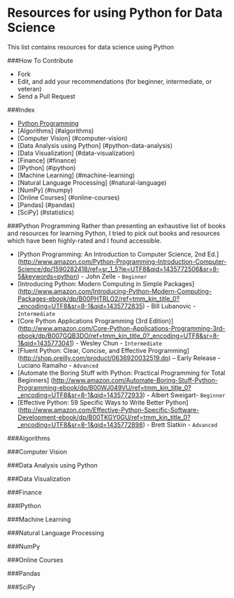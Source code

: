 Resources for using Python for Data Science
======================
This list contains resources for data science using Python

###How To Contribute
- Fork
- Edit, and add your recommendations (for beginner, intermediate, or veteran) 
- Send a Pull Request

###Index
* [Python Programming](#python-programming)
* [Algorithms] (#algorithms)
* [Computer Vision] (#computer-vision)
* [Data Analysis using Python] (#python-data-analysis)
* [Data Visualization] (#data-visualization)
* [Finance] (#finance)
* [IPython] (#ipython)
* [Machine Learning] (#machine-learning)
* [Natural Language Processing] (#natural-language)
* [NumPy] (#numpy)
* [Online Courses] (#online-courses)
* [Pandas] (#pandas)
* [SciPy] (#statistics)

###Python Programming
Rather than presenting an exhaustive list of books and resources for learning Python, I tried 
to pick out books and resources which have been highly-rated and I found accessible.
* [Python Programming: An Introduction to Computer Science, 2nd Ed.] (http://www.amazon.com/Python-Programming-Introduction-Computer-Science/dp/1590282418/ref=sr_1_5?ie=UTF8&qid=1435772506&sr=8-5&keywords=python) - John Zelle - `Beginner`
* [Introducing Python: Modern Computing in Simple Packages] (http://www.amazon.com/Introducing-Python-Modern-Computing-Packages-ebook/dp/B00PHTRLO2/ref=tmm_kin_title_0?_encoding=UTF8&sr=8-1&qid=1435772835) - Bill Lubanovic - `Intermediate`
* [Core Python Applications Programming (3rd Edition)] (http://www.amazon.com/Core-Python-Applications-Programming-3rd-ebook/dp/B007GQB3DO/ref=tmm_kin_title_0?_encoding=UTF8&sr=8-1&qid=1435773041) - Wesley Chun - `Intermediate`
* [Fluent Python: Clear, Concise, and Effective Programming] (http://shop.oreilly.com/product/0636920032519.do) – Early Release - Luciano Ramalho - `Advanced`
* [Automate the Boring Stuff with Python: Practical Programming for Total Beginners] (http://www.amazon.com/Automate-Boring-Stuff-Python-Programming-ebook/dp/B00WJ049VU/ref=tmm_kin_title_0?_encoding=UTF8&sr=8-1&qid=1435772933) - Albert Sweigart- `Beginner`
* [Effective Python: 59 Specific Ways to Write Better Python] (http://www.amazon.com/Effective-Python-Specific-Software-Development-ebook/dp/B00TKGY0GU/ref=tmm_kin_title_0?_encoding=UTF8&sr=8-1&qid=1435772898) - Brett Slatkin - `Advanced`



###Algorithms

###Computer Vision

###Data Analysis using Python

###Data Visualization

###Finance

###IPython

###Machine Learning

###Natural Language Processing

###NumPy

###Online Courses

###Pandas

###SciPy

